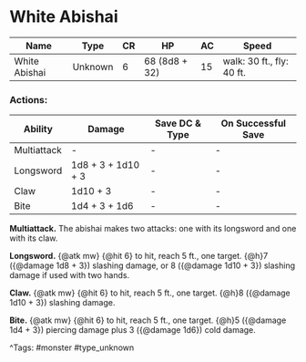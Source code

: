 # White Abishai

| Name | Type | CR | HP | AC | Speed |
|------|------|----|----|----|-------|
| White Abishai | Unknown | 6 | 68 (8d8 + 32) | 15 | walk: 30 ft., fly: 40 ft. |

### Actions:

| Ability | Damage | Save DC & Type | On Successful Save |
|---------|--------|----------------|--------------------|
| Multiattack | - | - | - |
| Longsword | 1d8 + 3 + 1d10 + 3 | - | - |
| Claw | 1d10 + 3 | - | - |
| Bite | 1d4 + 3 + 1d6 | - | - |


**Multiattack.** The abishai makes two attacks: one with its longsword and one with its claw.

**Longsword.** {@atk mw} {@hit 6} to hit, reach 5 ft., one target. {@h}7 ({@damage 1d8 + 3}) slashing damage, or 8 ({@damage 1d10 + 3}) slashing damage if used with two hands.

**Claw.** {@atk mw} {@hit 6} to hit, reach 5 ft., one target. {@h}8 ({@damage 1d10 + 3}) slashing damage.

**Bite.** {@atk mw} {@hit 6} to hit, reach 5 ft., one target. {@h}5 ({@damage 1d4 + 3}) piercing damage plus 3 ({@damage 1d6}) cold damage.

^Tags: #monster #type_unknown